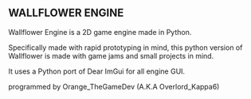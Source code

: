 ## WALLFLOWER ENGINE

Wallflower Engine is a 2D game engine made in Python.

Specifically made with rapid prototyping in mind, this python version of Wallflower is made with game jams
and small projects in mind.

It uses a Python port of Dear ImGui for all engine GUI.

programmed by Orange_TheGameDev (A.K.A Overlord_Kappa6)
